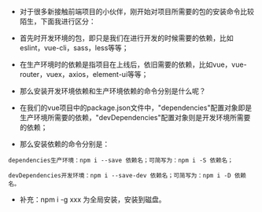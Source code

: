 * 对于很多新接触前端项目的小伙伴，刚开始对项目所需要的包的安装命令比较陌生，下面我进行区分：

* 首先时开发环境的包，即只是我们在进行开发的时候需要的依赖，比如eslint，vue-cli，sass，less等等；

* 在生产环境时的依赖是指项目在上线后，依旧需要的依赖，比如vue，vue-router，vuex，axios，element-ui等等；

* 那么安装开发环境依赖和生产环境依赖的命令分别是什么呢？

* 在我们的vue项目中的package.json文件中，"dependencies"配置对象即是生产环境所需要的依赖，"devDependencies"配置对象则是开发环境所需要的依赖；

- 那么安装依赖的命令分别是：
```shell
dependencies生产环境：npm i --save 依赖名；可简写为：npm i -S 依赖名；
```

```shell
devDependencies开发环境：npm i --save-dev 依赖名；可简写为：npm i -D 依赖名。

```

- 补充：npm i -g xxx 为全局安装，安装到磁盘。